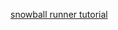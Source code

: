 [snowball runner tutorial](https://gamedevelopment.tutsplus.com/tutorials/creating-a-simple-3d-endless-runner-game-using-three-js--cms-29157)
